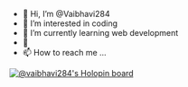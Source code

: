 - 👋 Hi, I’m @Vaibhavi284
- 👀 I’m interested in coding
- 🌱 I’m currently learning web development
- 💞️ 
- 📫 How to reach me ...

[![@vaibhavi284's Holopin board](https://holopin.me/vaibhavi284)](https://holopin.io/@vaibhavi284)
